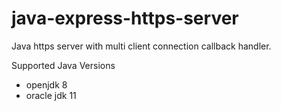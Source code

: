 # java-express-https-server
Java https server with multi client connection callback handler.

Supported Java Versions 

- openjdk 8
- oracle jdk 11
